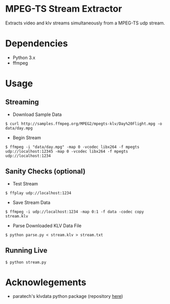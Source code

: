 # MPEG-TS Stream Extractor

Extracts video and klv streams simultaneously from a MPEG-TS udp stream.

# Dependencies

- Python 3.x
- ffmpeg

# Usage

## Streaming

- Download Sample Data

```
$ curl http://samples.ffmpeg.org/MPEG2/mpegts-klv/Day%20Flight.mpg -o data/day.mpg
```

- Begin Stream

```
$ ffmpeg -i "data/day.mpg" -map 0 -vcodec libx264 -f mpegts udp://localhost:12345 -map 0 -vcodec libx264 -f mpegts udp://localhost:1234
```

## Sanity Checks (optional)

- Test Stream

```
$ ffplay udp://localhost:1234
```

- Save Stream Data

```
$ ffmpeg -i udp://localhost:1234 -map 0:1 -f data -codec copy stream.klv
```

- Parse Downloaded KLV Data File

```
$ python parse.py < stream.klv > stream.txt
```

## Running Live

```
$ python stream.py
```

# Acknowlegements

- paratech's klvdata python package (repository [here](https://github.com/paretech/klvdata))
